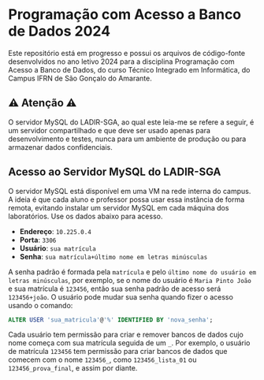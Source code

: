 # Programação com Acesso a Banco de Dados 2024

Este repositório está em progresso e possui os arquivos de código-fonte desenvolvidos no ano letivo 2024 para a disciplina Programação com Acesso a Banco de Dados, do curso Técnico Integrado em Informática, do Campus IFRN de São Gonçalo do Amarante.

## ⚠️ Atenção ⚠️

O servidor MySQL do LADIR-SGA, ao qual este leia-me se refere a seguir, é um servidor compartilhado e que deve ser usado apenas para desenvolvimento e testes, nunca para um ambiente de produção ou para armazenar dados confidenciais.

## Acesso ao Servidor MySQL do LADIR-SGA

O servidor MySQL está disponível em uma VM na rede interna do campus. A ideia é que cada aluno e professor possa usar essa instância de forma remota, evitando instalar um servidor MySQL em cada máquina dos laboratórios. Use os dados abaixo para acesso.

-   **Endereço**: `10.225.0.4`
-   **Porta**: `3306`
-   **Usuário**: `sua matrícula`
-   **Senha**: `sua matrícula+último nome em letras minúsculas`

A senha padrão é formada pela `matrícula` e pelo `último nome do usuário em letras minúsculas`, por exemplo, se o nome do usuário é `Maria Pinto João` e sua matrícula é `123456`, então sua senha padrão de acesso será `123456+joão`. O usuário pode mudar sua senha quando fizer o acesso usando o comando:

```sql
ALTER USER 'sua_matricula'@'%' IDENTIFIED BY 'nova_senha';
```

Cada usuário tem permissão para criar e remover bancos de dados cujo nome começa com sua matrícula seguida de um `_`. Por exemplo, o usuário de matrícula `123456` tem permissão para criar bancos de dados que comecem com o nome `123456_`, como `123456_lista_01` ou `123456_prova_final`, e assim por diante.
